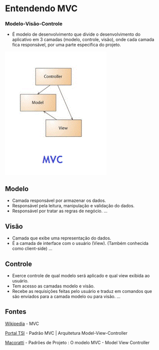 # Entendendo MVC
### Modelo-Visão-Controle

* É modelo de desenvolvimento que divide o desenvolvimento do aplicativo em 3 camadas (modelo, controle, visão), onde cada camada fica responsável, por uma parte especifica do projeto.

![alt tag](https://raw.githubusercontent.com/NathanaelDelfino/EntendendoMVC/master/imagens/mvc.png)

## Modelo
* Camada responsável por armazenar os dados.
* Responsável pela leitura, manipulação e validação do dados.
* Responsável por tratar as regras de negócio.
...

## Visão
* Camada que exibe uma representação do dados.
* É a camada de interface com o usuário (View). (Também conhecida como client-side)
...

## Controle
* Exerce controle de qual modelo será aplicado e qual view exibida ao usuário.
* Tem acesso as camadas modelo e visão.
* Recebe as requisições feitas pelo usuário e traduz em comandos que são enviados para a camada modelo ou para visão. 
...


## Fontes
[Wikipedia](https://pt.wikipedia.org/wiki/MVC) - MVC

[Portal TSI](https://www.portalgsti.com.br/2017/08/padrao-mvc-arquitetura-model-view-controller.html) - Padrão MVC | Arquitetura Model-View-Controller 

[Macoratti](http://www.macoratti.net/vbn_mvc.htm) - Padrões de Projeto : O modelo MVC - Model View  Controller